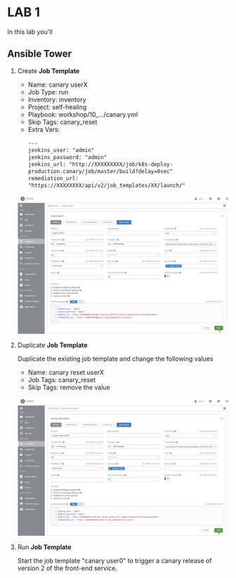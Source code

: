 # LAB 1

In this lab you'll 

## Ansible Tower

1. Create **Job Template**
    - Name: canary userX
    - Job Type: run
    - Inventory: inventory
    - Project: self-healing
    - Playbook: workshop/10_.../canary.yml
    - Skip Tags: canary_reset
    - Extra Vars:
      ```
      ---
      jenkins_user: "admin"
      jenkins_password: "admin"
      jenkins_url: "http://XXXXXXXXX/job/k8s-deploy-production.canary/job/master/build?delay=0sec"
      remediation_url: "https://XXXXXXXX/api/v2/job_templates/XX/launch/"
      ``` 

    ![](../assets/ansible-template.png)

1. Duplicate **Job Template**
    
    Duplicate the existing job template and change the following values
    - Name: canary reset userX
    - Job Tags: canary_reset
    - Skip Tags: remove the value 

    ![](../assets/ansible-template2.png)


1. Run **Job Template**

    Start the job template "canary user0" to trigger a canary release of version 2 of the front-end service.

